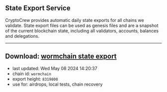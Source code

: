 ## State Export Service
CryptoCrew provides automatic daily state exports for all chains we validate. State export files can be used as genesis files and are a snapshot of the current blockchain state, including all validators, accounts, balances and delegations.

---
**Download: [wormchain state export](https://dl-eu2.ccvalidators.com/SERVICE/wormchain/wormchain_export_8319800.json)**
---

- last updated: Wed May 08 2024 14:20:37
- chain id: `wormchain`
- export height: `8319800`
- use for: airdrops, local tests, chain recovery
